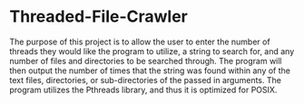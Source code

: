 # Threaded-File-Crawler
 The purpose of this project is to allow the user to enter the number of threads they would like the program to utilize, a string to search for, and any number of files and directories to be searched through. The program will then output the number of times that the string was found within any of the text files, directories, or sub-directories of the passed in arguments. The program utilizes the Pthreads library, and thus it is optimized for POSIX.
